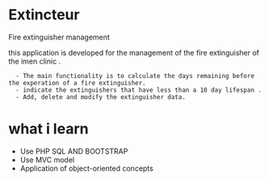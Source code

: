 # Extincteur
Fire extinguisher management 

this application is developed for the management of the fire extinguisher of the imen clinic .

      - The main functionality is to calculate the days remaining before the experation of a fire extinguisher.
      - indicate the extinguishers that have less than a 10 day lifespan .
      - Add, delete and modify the extinguisher data.
       
# what i learn
- Use PHP SQL AND BOOTSTRAP 
- Use MVC model 
- Application of object-oriented concepts
       
